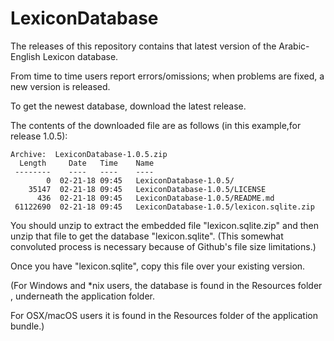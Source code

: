 # LexiconDatabase

The releases of this repository contains that latest version of the Arabic-English Lexicon database.


From time to time users report errors/omissions; when problems are fixed, a new version is released.

To get the newest database, download the latest release. 

The contents of the downloaded file are as follows (in this example,for release 1.0.5): 
```
Archive:  LexiconDatabase-1.0.5.zip
  Length     Date   Time    Name
 --------    ----   ----    ----
        0  02-21-18 09:45   LexiconDatabase-1.0.5/
    35147  02-21-18 09:45   LexiconDatabase-1.0.5/LICENSE
      436  02-21-18 09:45   LexiconDatabase-1.0.5/README.md
 61122690  02-21-18 09:45   LexiconDatabase-1.0.5/lexicon.sqlite.zip
 ```
You should unzip to extract the embedded file "lexicon.sqlite.zip" and then unzip that file to get the database "lexicon.sqlite". (This somewhat convoluted process is necessary because of Github's file size limitations.)

Once you have "lexicon.sqlite", copy this file over your existing version.

(For Windows and \*nix users, the database is found in the Resources folder , underneath the application folder.

For OSX/macOS users it is found in the Resources folder of the application bundle.)

